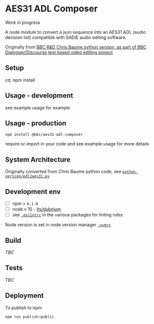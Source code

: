 # AES31 ADL Composer

_Work in progress_ 

A node module to convert a json sequence into an AES31 ADL (audio decision list) compatible with SADiE audio editing software. 

Originally from [BBC R&D Chris Baume python version, as part of BBC Dialogger/Discourse text based video editing project](https://github.com/bbc/edl-convert/blob/master/edl2aes31.py)

## Setup
<!-- _stack - optional_
_How to build and run the code/app_ -->

<!-- git clone  -->

cd, npm install

## Usage - development 
<!-- TBC publish to npm -->
<!-- requrie module and -->
see example usage for example

## Usage - production

```
npm install @bbc/aes31-adl-composer
```

require or import in your code and see example usage for more details

## System Architecture
<!-- _High level overview of system architecture_ -->

Originally converted from Chris Baume python code, see [`python-version/edl2aes31.py`](./ython-version/edl2aes31.py)

## Development env
 <!-- _How to run the development environment_
_Coding style convention ref optional, eg which linter to use_
_Linting, github pre-push hook - optional_ -->

- [ ] npm > `6.1.0`
- [ ] node v 10 - [lts/dubnium](https://scotch.io/tutorials/whats-new-in-node-10-dubnium)
- [ ] see [`.eslintrc`](./.eslintrc) in the various packages for linting rules

Node version is set in node version manager [`.nvmrc`](https://github.com/creationix/nvm#nvmrc)

## Build
<!-- _How to run build_ -->

<!-- TBC might not need transpiling -->

_TBC_

## Tests
<!-- _How to carry out tests_ -->

<!-- TBC using jest -->
<!-- npm run test -->

_TBC_

## Deployment
<!-- _How to deploy the code/app into test/staging/production_ -->

<!-- TBC onto NPM -->
<!-- npm run publish  -->

To publish to npm 
```
npm run publish:public
```